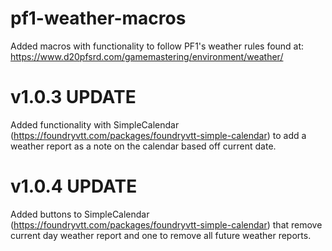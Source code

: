 # pf1-weather-macros
Added macros with functionality to follow PF1's weather rules found at:<br>
https://www.d20pfsrd.com/gamemastering/environment/weather/

# v1.0.3 UPDATE
Added functionality with SimpleCalendar (https://foundryvtt.com/packages/foundryvtt-simple-calendar) to add a weather report as a note on the calendar based off current date.

# v1.0.4 UPDATE
Added buttons to SimpleCalendar (https://foundryvtt.com/packages/foundryvtt-simple-calendar) that remove current day weather report and one to remove all future weather reports.
